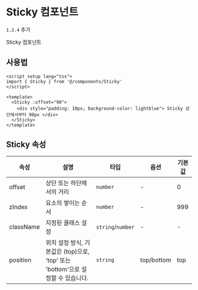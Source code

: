 # Sticky 컴포넌트

`1.2.4` 추가

Sticky 컴포넌트 

## 사용법

```vue
<script setup lang="tsx">
import { Sticky } from '@/components/Sticky'
</script>

<template>
  <Sticky :offset="90">
    <div style="padding: 10px; background-color: lightblue"> Sticky 상단에서부터 90px </div>
  </Sticky>
</template>

```

## Sticky 속성

| 속성 | 설명 | 타입 | 옵션 | 기본값 |
| ---- | ---- | ---- | ---- | ---- |
| offset | 상단 또는 하단에서의 거리 | `number` | - | 0 |
| zIndex | 요소의 쌓이는 순서 | `number` | - | 999 |
| className | 지정된 클래스 설정 | `string`/`number` | - | - |
| position | 위치 설정 방식, 기본값은 (top)으로, 'top' 또는 'bottom'으로 설정할 수 있습니다. | `string` | top/bottom | top |
